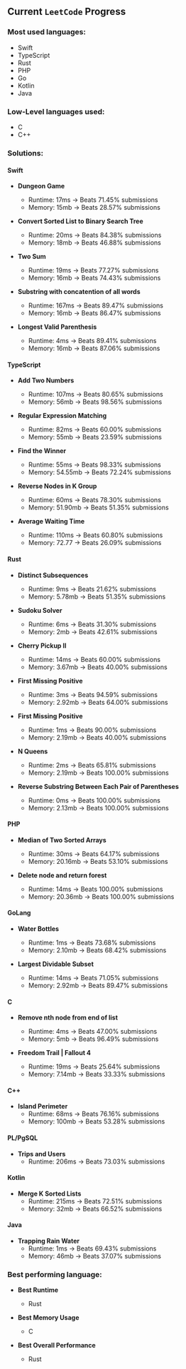 ## Current `LeetCode` Progress

### Most used languages:

- Swift
- TypeScript
- Rust
- PHP
- Go
- Kotlin
- Java

### Low-Level languages used:

- C
- C++

### Solutions:

#### Swift

- **Dungeon Game**
  - Runtime: 17ms -> Beats 71.45% submissions
  - Memory: 15mb -> Beats 28.57% submissions

- **Convert Sorted List to Binary Search Tree**
  - Runtime: 20ms -> Beats 84.38% submissions
  - Memory: 18mb -> Beats 46.88% submissions

- **Two Sum**
  - Runtime: 19ms -> Beats 77.27% submissions
  - Memory: 16mb -> Beats 74.43% submissions

- **Substring with concatention of all words**
  - Runtime: 167ms -> Beats 89.47% submissions
  - Memory: 16mb -> Beats 86.47% submissions

- **Longest Valid Parenthesis**
  - Runtime: 4ms -> Beats 89.41% submissions
  - Memory: 16mb -> Beats 87.06% submissions

#### TypeScript

- **Add Two Numbers**
  - Runtime: 107ms -> Beats 80.65% submissions
  - Memory: 56mb -> Beats 98.56% submissions

- **Regular Expression Matching**
  - Runtime: 82ms -> Beats 60.00% submissions
  - Memory: 55mb -> Beats 23.59% submissions

- **Find the Winner**
  - Runtime: 55ms -> Beats 98.33% submissions
  - Memory: 54.55mb -> Beats 72.24% submissions

- **Reverse Nodes in K Group**
  - Runtime: 60ms -> Beats 78.30% submissions
  - Memory: 51.90mb -> Beats 51.35% submissions

- **Average Waiting Time**
  - Runtime: 110ms -> Beats 60.80% submissions
  - Memory: 72.77 -> Beats 26.09% submissions

#### Rust

- **Distinct Subsequences**
  - Runtime: 9ms -> Beats 21.62% submissions
  - Memory: 5.78mb -> Beats 51.35% submissions

- **Sudoku Solver**
  - Runtime: 6ms -> Beats 31.30% submissions
  - Memory: 2mb -> Beats 42.61% submissions

- **Cherry Pickup II**
  - Runtime: 14ms -> Beats 60.00% submissions
  - Memory: 3.67mb -> Beats 40.00% submissions

- **First Missing Positive**
  - Runtime: 3ms -> Beats 94.59% submissions
  - Memory: 2.92mb -> Beats 64.00% submissions

- **First Missing Positive**
  - Runtime: 1ms -> Beats 90.00% submissions
  - Memory: 2.19mb -> Beats 40.00% submissions

- **N Queens**
  - Runtime: 2ms -> Beats 65.81% submissions
  - Memory: 2.19mb -> Beats 100.00% submissions

- **Reverse Substring Between Each Pair of Parentheses**
  - Runtime: 0ms -> Beats 100.00% submissions
  - Memory: 2.13mb -> Beats 100.00% submissions

#### PHP

- **Median of Two Sorted Arrays**
  - Runtime: 30ms -> Beats 64.17% submissions
  - Memory: 20.16mb -> Beats 53.10% submissions

- **Delete node and return forest**
  - Runtime: 14ms -> Beats 100.00% submissions
  - Memory: 20.36mb -> Beats 100.00% submissions

#### GoLang

- **Water Bottles**
  - Runtime: 1ms -> Beats 73.68% submissions
  - Memory: 2.10mb -> Beats 68.42% submissions

- **Largest Dividable Subset**
  - Runtime: 14ms -> Beats 71.05% submissions
  - Memory: 2.92mb -> Beats 89.47% submissions

#### C

- **Remove nth node from end of list**
  - Runtime: 4ms -> Beats 47.00% submissions
  - Memory: 5mb -> Beats 96.49% submissions

- **Freedom Trail | Fallout 4**
  - Runtime: 19ms -> Beats 25.64% submissions
  - Memory: 7.14mb -> Beats 33.33% submissions

#### C++

- **Island Perimeter**
  - Runtime: 68ms -> Beats 76.16% submissions
  - Memory: 100mb -> Beats 53.28% submissions

#### PL/PgSQL

- **Trips and Users**
  - Runtime: 206ms -> Beats 73.03% submissions

#### Kotlin

- **Merge K Sorted Lists**
  - Runtime: 215ms -> Beats 72.51% submissions
  - Memory: 32mb -> Beats 66.52% submissions

#### Java

- **Trapping Rain Water**
  - Runtime: 1ms -> Beats 69.43% submissions
  - Memory: 46mb -> Beats 37.07% submissions


### Best performing language:

- **Best Runtime**
  - Rust

- **Best Memory Usage**
  - C

- **Best Overall Performance**
  - Rust



